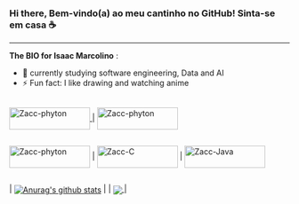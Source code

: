### Hi there, Bem-vindo(a) ao meu cantinho no GitHub! Sinta-se em casa ☕

---------------------------------------------------------------------------

**The BIO for Isaac Marcolino** :

- 🌱 currently studying software engineering, Data and AI
- ⚡ Fun fact: I like drawing and watching anime

##

<a href="mailto:isaacfm7077@gmail.com" target="_blank"> <img align="center" alt="Zacc-phyton" height="40" width="145" src= "https://img.shields.io/badge/Gmail-D14836?style=for-the-badge&logo=gmail&logoColor=white"> </a> |
    <a href="www.linkedin.com/in/isaac-marcolino" target="_blank"> <img align="center" alt="Zacc-phyton" height="40" width="145" src= "https://img.shields.io/badge/LinkedIn-0077B5?style=for-the-badge&logo=linkedin&logoColor=white" > 
</a> 

##

<img align="center" alt="Zacc-phyton" height="40" width="145" src= "https://img.shields.io/badge/Python-14354C?style=for-the-badge&logo=python&logoColor=white"> |
<img align="center" alt="Zacc-C" height="40" width="145" src="https://img.shields.io/badge/C-00599C?style=for-the-badge&logo=c&logoColor=white"> | <img align="center" alt="Zacc-Java" height="40" width="145" src="https://img.shields.io/badge/Java-ED8B00?style=for-the-badge&logo=openjdk&logoColor=white">


##

| <a href="https://github.com/zaccmarc/"><img align="center" src="https://github-readme-stats.vercel.app/api?username=zaccmarc&show_icons=true&theme=transparent&hide_border=true" alt="Anurag's github stats" /></a> | |
  <a href="https://github.com/zaccmarc/"><img align="center" src= "https://github-readme-stats.vercel.app/api/top-langs/?username=zaccmarc&layout=compact&theme=transparent&hide_border=true" /> </a> |
